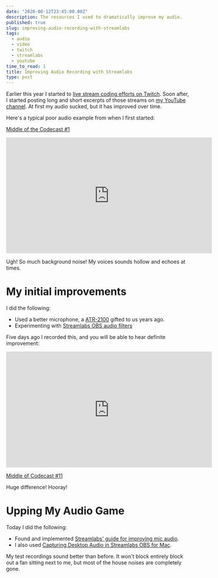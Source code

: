 ```yaml
---
date: "2020-08-12T23:45:00.00Z"
description: The resources I used to dramatically improve my audio.
published: true
slug: improving-audio-recording-with-streamlabs
tags:
  - audio
  - video
  - twitch
  - streamlabs
  - youtube
time_to_read: 1
title: Improving Audio Recording with Streamlabs
type: post
---
```


Earlier this year I started to [live stream coding efforts on Twitch](https://twitch.tv/danielfeldroy). Soon after, I started posting long and short excerpts of those streams on [my YouTube channel](https://youtube.com/c/danielfeldroy). At first my audio sucked, but it has improved over time.

Here's a typical poor audio example from when I first started:

[Middle of the Codecast #1](https://www.youtube.com/watch?v=J0s-aMZLcmA&t=236s)

<iframe width="560" height="315" src="https://www.youtube.com/embed/J0s-aMZLcmA?start=243" frameborder="0" allow="accelerometer; autoplay; encrypted-media; gyroscope; picture-in-picture" allowfullscreen></iframe>

Ugh! So much background noise! My voices sounds hollow and echoes at times.

# My initial improvements

I did the following:

- Used a better microphone, a [ATR-2100](https://www.amazon.com/Audio-Technica-ATR2100X-USB-Microphone-Podcasting-Headphones/dp/B08667PT7Y?tag=mlinar-20) gifted to us years ago.
- Experimenting with [Streamlabs OBS audio filters](https://obsproject.com/wiki/Filters-Guide#audio-device-filters)

Five days ago I recorded this, and you will be able to hear definite improvement: 

<iframe width="560" height="315" src="https://www.youtube.com/embed/xpGDPOaIKx8?start=1346" frameborder="0" allow="accelerometer; autoplay; encrypted-media; gyroscope; picture-in-picture" allowfullscreen></iframe>

[Middle of Codecast #11](https://www.youtube.com/watch?v=xpGDPOaIKx8&feature=youtu.be&t=1346)

Huge difference! Hooray!

# Upping My Audio Game

Today I did the following:

- Found and implemented [Streamlabs' guide for improving mic audio](https://blog.streamlabs.com/how-to-improve-mic-quality-in-streamlabs-obs-de3d16c13871). 
- I also used [Capturing Desktop Audio in Streamlabs OBS for Mac](https://support.streamlabs.com/hc/en-us/articles/360043989634-Capturing-Desktop-Audio-in-Streamlabs-OBS-for-Mac).

My test recordings sound better than before. It won't block entirely block out a fan sitting next to me, but most of the house noises are completely gone. 